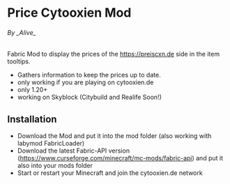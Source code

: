 # Price Cytooxien Mod

###### By \_Alive_ 

Fabric Mod to display the prices of the https://preiscxn.de side in the item tooltips.
 - Gathers information to keep the prices up to date.
 - only working if you are playing on cytooxien.de
 - only 1.20+
 - working on Skyblock (Citybuild and Realife Soon!)

## Installation

- Download the Mod and put it into the mod folder (also working with labymod FabricLoader)
- Download the latest Fabric-API version (https://www.curseforge.com/minecraft/mc-mods/fabric-api) and put it also into your mods folder
- Start or restart your Minecraft and join the cytooxien.de network


